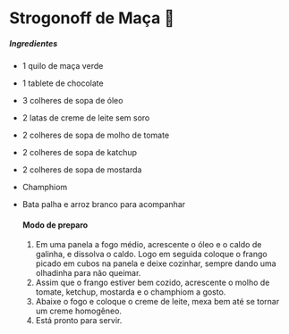 

# Strogonoff de Maça :green_apple:



##### Ingredientes

- 1 quilo de maça verde

- 1 tablete de chocolate

- 3 colheres  de sopa de óleo

- 2 latas de creme de leite sem soro

- 2 colheres de sopa de molho de tomate

-  2 colheres de sopa de katchup 

- 2 colheres de sopa de mostarda

- Champhiom

- Bata palha e arroz branco para acompanhar

  #### Modo de preparo

  1. Em  uma panela a fogo médio, acrescente o óleo e o caldo de galinha, e dissolva o caldo. Logo em seguida coloque o frango picado em cubos na panela e deixe cozinhar, sempre dando uma olhadinha para não queimar.
  2. Assim que o frango estiver bem cozido, acrescente o molho de tomate, ketchup, mostarda e o champhiom a gosto.
  3. Abaixe o fogo e coloque o creme de leite, mexa bem até se tornar um creme homogêneo.
  4.  Está pronto para servir.

  

  

  









